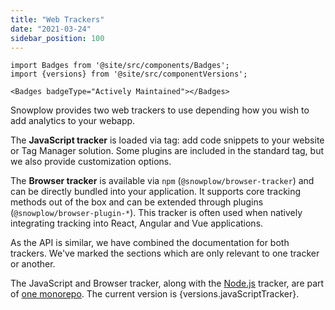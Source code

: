 ```yaml
---
title: "Web Trackers"
date: "2021-03-24"
sidebar_position: 100
---
```


```mdx-code-block
import Badges from '@site/src/components/Badges';
import {versions} from '@site/src/componentVersions';

<Badges badgeType="Actively Maintained"></Badges>
```

Snowplow provides two web trackers to use depending how you wish to add analytics to your webapp.

The **JavaScript tracker** is loaded via tag: add code snippets to your website or Tag Manager solution. Some plugins are included in the standard tag, but we also provide customization options.

The **Browser tracker** is available via `npm` (`@snowplow/browser-tracker`) and can be directly bundled into your application. It supports core tracking methods out of the box and can be extended through plugins (`@snowplow/browser-plugin-*`). This tracker is often used when natively integrating tracking into React, Angular and Vue applications.

As the API is similar, we have combined the documentation for both trackers. We've marked the sections which are only relevant to one tracker or another.

<p>The JavaScript and Browser tracker, along with the <a href="/docs/sources/trackers/node-js-tracker/index.md">Node.js</a> tracker, are part of <a href="https://github.com/snowplow/snowplow-javascript-tracker">one monorepo</a>. The current version is {versions.javaScriptTracker}.</p>
